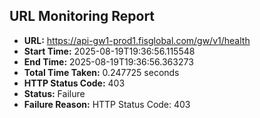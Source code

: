 ## URL Monitoring Report

- **URL:** https://api-gw1-prod1.fisglobal.com/gw/v1/health
- **Start Time:** 2025-08-19T19:36:56.115548
- **End Time:** 2025-08-19T19:36:56.363273
- **Total Time Taken:** 0.247725 seconds
- **HTTP Status Code:** 403
- **Status:** Failure
- **Failure Reason:** HTTP Status Code: 403
